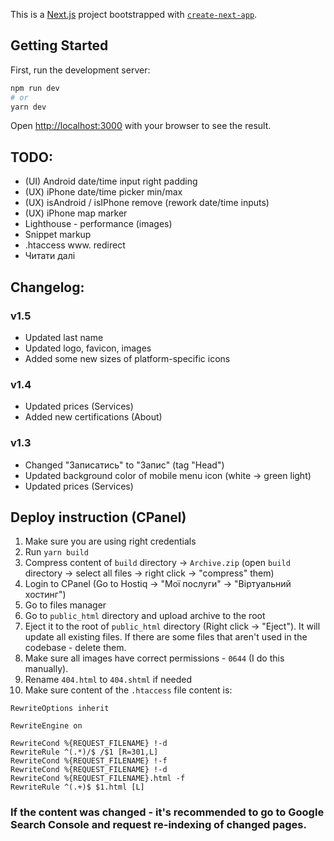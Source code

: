 This is a [Next.js](https://nextjs.org/) project bootstrapped with [`create-next-app`](https://github.com/vercel/next.js/tree/canary/packages/create-next-app).

## Getting Started

First, run the development server:

```bash
npm run dev
# or
yarn dev
```

Open [http://localhost:3000](http://localhost:3000) with your browser to see the result.

## TODO:
- (UI) Android date/time input right padding
- (UX) iPhone date/time picker min/max
- (UX) isAndroid / isIPhone remove (rework date/time inputs)
- (UX) iPhone map marker
- Lighthouse - performance (images)
- Snippet markup
- .htaccess www. redirect
- Читати далі

## Changelog:
### v1.5
- Updated last name
- Updated logo, favicon, images
- Added some new sizes of platform-specific icons

### v1.4
- Updated prices (Services)
- Added new certifications (About)

### v1.3
- Changed "Записатись" to "Запис" (tag "Head")
- Updated background color of mobile menu icon (white -> green light)
- Updated prices (Services)

## Deploy instruction (CPanel)
1. Make sure you are using right credentials 
2. Run `yarn build`
3. Compress content of `build` directory -> `Archive.zip` (open `build` directory -> select all files -> right click -> "compress" them)
4. Login to CPanel (Go to Hostiq -> "Мої послуги" -> "Віртуальний хостинг")
5. Go to files manager
6. Go to `public_html` directory and upload archive to the root
7. Eject it to the root of `public_html` directory (Right click -> "Eject"). It will update all existing files. If there are some files that aren't used in the codebase - delete them.
8. Make sure all images have correct permissions - `0644` (I do this manually).
9. Rename `404.html` to `404.shtml` if needed
10. Make sure content of the `.htaccess` file content is:
```
RewriteOptions inherit

RewriteEngine on

RewriteCond %{REQUEST_FILENAME} !-d
RewriteRule ^(.*)/$ /$1 [R=301,L]
RewriteCond %{REQUEST_FILENAME} !-f
RewriteCond %{REQUEST_FILENAME} !-d
RewriteCond %{REQUEST_FILENAME}.html -f
RewriteRule ^(.+)$ $1.html [L]

```

### If the content was changed - it's recommended to go to Google Search Console and request re-indexing of changed pages.